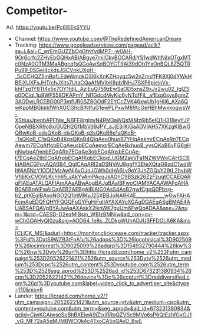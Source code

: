 # Competitor-
Ad: https://youtu.be/Pc6jEEkSYYU
- Channel: https://www.youtube.com/@TheRedefinedAmericanDream
- Tracking: https://www.googleadservices.com/pagead/aclk?sa=L&ai=C_wrEmGUZZbOgGfnYvdMP7--w0AH-9Or6crfc2ZHyEbGQHxABIABgye7miICkvBOCARdjYS1wdWItNjIxOTgxMTc0NzA0OTM3MaABgcq1sQGoAwSqBOYCT9AI39dOh1YxOnBQL8Z5QTRPu99_0SGel4ckdsJGCVnkUXpH-_5sCCHQZ5mBpfLEdeWmqkO3l6kXnKZHpyqz5w2nZmsffFK8Xj0dYWkHBEjXUXFsJHTrchJXits7UtaCQaA1MVibK8pb1NHJ7SXF6pieinVx-khlTzg1Y8Tt4x5x7OY1tdjL_AziEuQ759zEwSaOD5xnsZ9xJx2wu02_IgIZSo0DCiqL1p9WF558DKAPmY_Nl1GdcdMvKic6yNTdfFjL_afExg0svs8gmZ3AGDwLRCEBG00P3mfUR0SZ8GOdF2EYCcZVK46xwUb1gHiI6_AXa6QwKppMBGkkkfWhXGCGhcBlNtfuG1ewPLPxwM89tcGeHBhMwxkoqyjsW-XStIuuJpenbAPFNw_NBFF8rgIqvN4RM3aWQsfAMz6jb5eIQ1H318eyYJPOpeNBBXR9o8xiGU2H2GfMbVd9JPY_aJjE3rKiGaAGVIAH57XKzgKIBwGQBwKoB-edsQKoB-idsQKoB-q3sQKoB6e1sQKoB--1sQKoB_C1sQKoB4KqsQKoB4QIqAeo0huoB7YHqAekmrECqAeRn7ECqAewm7ECqAffobECqAeusbECqAemqrECqAeBxhuoB_yvsQKoB6vFG6gHnNwbqAfmnbECqAfIn7ECqAe3obECqAfqsbECqAe-t7ECqAeZtbECqAfrpbECqAfKqbECkggLUGM2akVFa1NZWVWoCAHSCBkIABACGFoyAQA6B4_QgICAgARI2aDSNVAU8ggfY2EteXQtaG9zdC1wdWItNjA5NzY1ODI2MzAwNjAyOJoJGWh0dHA6Ly9pY3JhZGQuY29tL2hvbWVfdjKxCVOVLKchh65_yAkYyAmPAcgJkAGhC9BSzk26ZzFzugtCCAEQARgFIAEoATALQAFIAmAAaABwAogBAJgBAaIBFwoCIAMYACAAWAFgAHAB0AEBqAIFwAICqAEB2AEBgAIBiAIG0AsS4AsB2gwfCgoQ0Pbsg-b2_ptKEgIBAxoNGO2Q1btMIKyJ25XBBJoNARK4E____________wGwFAHAFcmAgEDQFQHYFQGQFgGYFgHiFgIIAYAXAYoXGAgDGAEgASgBMAE4AUABSAFQAVgBYAJwAaAXAakX2iknWK7guUm6FwQoADAA&ase=2&num=1&cid=CAESD-D2eaMIBsjn_WBIzBMNiw&ad_cpn=qv-wChGOAHyQI0zu&sig=AOD64_1e8c_ZLDkpWUlrADJU3FFDGLA6KA&ms=[CLICK_MS]&adurl=https://monitor.clickcease.com/tracker/tracker.aspx%3Fid%3DxtS9WZB3tFnA1u%26adpos%3D%26locphisical%3D9025099%26locinterest%3D9025099%26adgrp%3D154932790444%26kw%3D%26nw%3Dytv%26url%3Dhttp://icradd.com/home_v2%253Futm_campaign%253D20526221421%2526utm_source%253Dytv%2526utm_medium%253Dcpc%2526utm_content%253Dyoutube.com%2526utm_term%253D%2526seg_aprod%253D%2526ad_id%253D673231380934%26cpn%3D20526221421%26device%3Dc%26ccpturl%3Draddiversified.com%26pl%3Dyoutube.com&label=video_click_to_advertiser_site&ctype=110&nis=6
- Lander: https://icradd.com/home_v2/?utm_campaign=20526221421&utm_source=ytv&utm_medium=cpc&utm_content=youtube.com&utm_term=&seg_aprod=&ad_id=673231380934&gclid=CjwKCAjwseSoBhBXEiwA9iZtxiRRoQZVSc9MVo6sP6QtEzhfGvOJ1_yG_MF72aA5gMJMBWCOk4c4TxoCA5oQAvD_BwE
